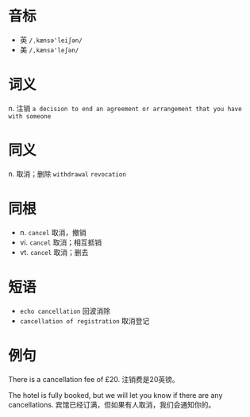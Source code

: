 # 音标

- 英 `/ˌkænsə'leiʃən/`
- 美 `/,kænsə'leʃən/`

# 词义

n. 注销
`a decision to end an agreement or arrangement that you have with someone`

# 同义

n. 取消；删除
`withdrawal` `revocation`

# 同根

- n. `cancel` 取消，撤销
- vi. `cancel` 取消；相互抵销
- vt. `cancel` 取消；删去

# 短语

- `echo cancellation` 回波消除
- `cancellation of registration` 取消登记

# 例句

There is a cancellation fee of £20.
注销费是20英镑。

The hotel is fully booked, but we will let you know if there are any cancellations.
宾馆已经订满，但如果有人取消，我们会通知你的。


